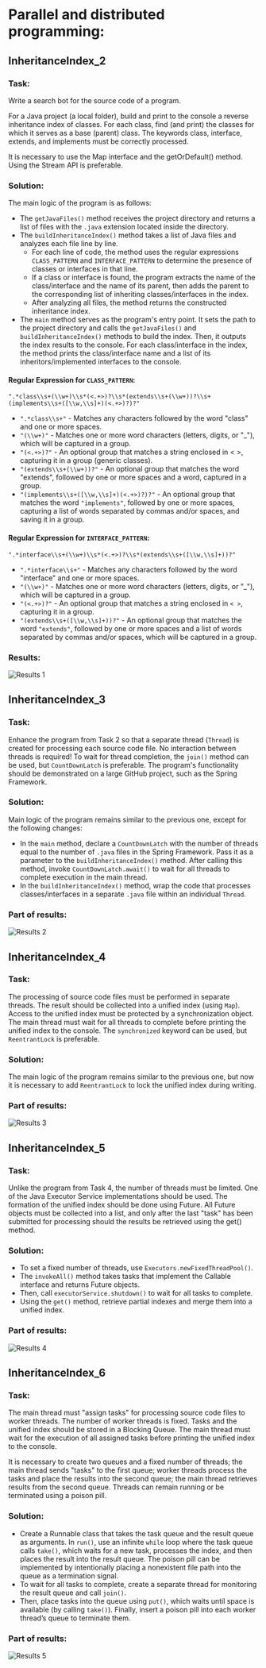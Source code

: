 # Parallel and distributed programming:

## InheritanceIndex_2
### Task:

Write a search bot for the source code of a program.

For a Java project (a local folder), build and print to the console a reverse inheritance index of classes. For each
class, find (and print) the classes for which it serves as a base (parent) class. The keywords class, interface,
extends, and implements must be correctly processed.

It is necessary to use the Map interface and the getOrDefault() method. Using the Stream API is preferable.

### Solution:

The main logic of the program is as follows:

- The `getJavaFiles()` method receives the project directory and returns a list of files with the `.java` extension located
  inside the directory.
- The `buildInheritanceIndex()` method takes a list of Java files and analyzes each file line by line.
    - For each line of code, the method uses the regular expressions `CLASS_PATTERN` and `INTERFACE_PATTERN` to determine
      the presence of classes or interfaces in that line.
    - If a class or interface is found, the program extracts the name of the class/interface and the name of its parent,
      then adds the parent to the corresponding list of inheriting classes/interfaces in the index.
    - After analyzing all files, the method returns the constructed inheritance index.
- The `main` method serves as the program's entry point. It sets the path to the project directory and calls the
  `getJavaFiles()` and `buildInheritanceIndex()` methods to build the index. Then, it outputs the index results to the
  console. For each class/interface in the index, the method prints the class/interface name and a list of its
  inheritors/implemented interfaces to the console.

#### Regular Expression for `CLASS_PATTERN`:
`".*class\\s+(\\w+)\\s*(<.+>)?\\s*(extends\\s+(\\w+))?\\s+(implements\\s+([\\w,\\s]+)(<.+>)?)?"`

- `".*class\\s+"` - Matches any characters followed by the word "class" and one or more spaces.
- `"(\\w+)"` - Matches one or more word characters (letters, digits, or "_"), which will be captured in a group.
- `"(<.+>)?"` - An optional group that matches a string enclosed in < >, capturing it in a group (generic classes).
- `"(extends\\s+(\\w+))?"` - An optional group that matches the word "extends", followed by one or more spaces and a word, captured in a group.
- `"(implements\\s+([\\w,\\s]+)(<.+>)?)?"` - An optional group that matches the word `"implements"`, followed by one or more spaces, capturing a list of words separated by commas and/or spaces, and saving it in a group.

#### Regular Expression for `INTERFACE_PATTERN`:
`".*interface\\s+(\\w+)\\s*(<.+>)?\\s*(extends\\s+([\\w,\\s]+))?"`

- `".*interface\\s+"` - Matches any characters followed by the word "interface" and one or more spaces.
- `"(\\w+)"` - Matches one or more word characters (letters, digits, or "_"), which will be captured in a group.
- `"(<.+>)?"` - An optional group that matches a string enclosed in `< >`, capturing it in a group.
- `"(extends\\s+([\\w,\\s]+))?"` - An optional group that matches the word `"extends"`, followed by one or more spaces and a list of words separated by commas and/or spaces, which will be captured in a group.

### Results:
![Results 1](./images/res1.png)

## InheritanceIndex_3
### Task:

Enhance the program from Task 2 so that a separate thread (`Thread`) is created for processing each source code file. No interaction between threads is required! To wait for thread completion, the `join()` method can be used, but `CountDownLatch` is preferable. The program's functionality should be demonstrated on a large GitHub project, such as the Spring Framework.

### Solution:

Main logic of the program remains similar to the previous one, except for the following changes:

- In the `main` method, declare a `CountDownLatch` with the number of threads equal to the number of `.java` files in the Spring Framework. Pass it as a parameter to the `buildInheritanceIndex()` method. After calling this method, invoke `CountDownLatch.await()` to wait for all threads to complete execution in the main thread.
- In the `buildInheritanceIndex()` method, wrap the code that processes classes/interfaces in a separate `.java` file within an individual `Thread`.

### Part of results:
![Results 2](./images/res2.png)

## InheritanceIndex_4
### Task:

The processing of source code files must be performed in separate threads. The result should be collected into a unified index (using `Map`). Access to the unified index must be protected by a synchronization object. The main thread must wait for all threads to complete before printing the unified index to the console. The `synchronized` keyword can be used, but `ReentrantLock` is preferable.

### Solution:

The main logic of the program remains similar to the previous one, but now it is necessary to add `ReentrantLock` to lock the unified index during writing.

### Part of results:
![Results 3](./images/res3.png)


## InheritanceIndex_5
### Task:

Unlike the program from Task 4, the number of threads must be limited. One of the Java Executor Service implementations should be used. The formation of the unified index should be done using Future. All Future objects must be collected into a list, and only after the last "task" has been submitted for processing should the results be retrieved using the get() method.

### Solution:

- To set a fixed number of threads, use `Executors.newFixedThreadPool()`.
- The `invokeAll()` method takes tasks that implement the Callable interface and returns Future objects.
- Then, call `executorService.shutdown()` to wait for all tasks to complete.
- Using the `get()` method, retrieve partial indexes and merge them into a unified index.

### Part of results:
![Results 4](./images/res4.png)

## InheritanceIndex_6
### Task:

The main thread must "assign tasks" for processing source code files to worker threads. The number of worker threads is fixed. Tasks and the unified index should be stored in a Blocking Queue. The main thread must wait for the execution of all assigned tasks before printing the unified index to the console.

It is necessary to create two queues and a fixed number of threads; the main thread sends "tasks" to the first queue; worker threads process the tasks and place the results into the second queue; the main thread retrieves results from the second queue. Threads can remain running or be terminated using a poison pill.

### Solution:

- Create a Runnable class that takes the task queue and the result queue as arguments. In `run()`, use an infinite `while` loop where the task queue calls `take()`, which waits for a new task, processes the index, and then places the result into the result queue. The poison pill can be implemented by intentionally placing a nonexistent file path into the queue as a termination signal.
- To wait for all tasks to complete, create a separate thread for monitoring the result queue and call `join()`.
- Then, place tasks into the queue using `put()`, which waits until space is available (by calling `take()`). Finally, insert a poison pill into each worker thread’s queue to terminate them.

### Part of results:
![Results 5](./images/res5.png)